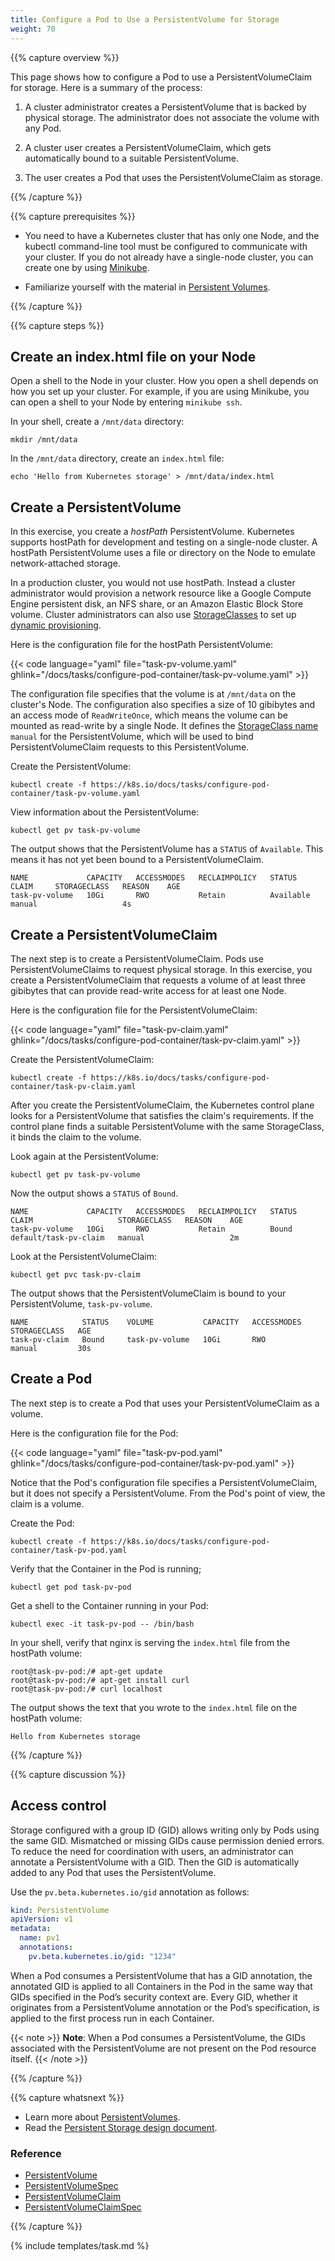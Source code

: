 ```yaml
---
title: Configure a Pod to Use a PersistentVolume for Storage
weight: 70
---
```


{{% capture overview %}}

This page shows how to configure a Pod to use a PersistentVolumeClaim for storage.
Here is a summary of the process:

1. A cluster administrator creates a PersistentVolume that is backed by physical
storage. The administrator does not associate the volume with any Pod.

1. A cluster user creates a PersistentVolumeClaim, which gets automatically
bound to a suitable PersistentVolume.

1. The user creates a Pod that uses the PersistentVolumeClaim as storage.

{{% /capture %}}

{{% capture prerequisites %}}

* You need to have a Kubernetes cluster that has only one Node, and the kubectl
command-line tool must be configured to communicate with your cluster. If you
do not already have a single-node cluster, you can create one by using
[Minikube](/docs/getting-started-guides/minikube).

* Familiarize yourself with the material in
[Persistent Volumes](/docs/concepts/storage/persistent-volumes/).

{{% /capture %}}

{{% capture steps %}}

## Create an index.html file on your Node

Open a shell to the Node in your cluster. How you open a shell depends on how
you set up your cluster. For example, if you are using Minikube, you can open a
shell to your Node by entering `minikube ssh`.

In your shell, create a `/mnt/data` directory:

    mkdir /mnt/data

In the `/mnt/data` directory, create an `index.html` file:

    echo 'Hello from Kubernetes storage' > /mnt/data/index.html

## Create a PersistentVolume

In this exercise, you create a *hostPath* PersistentVolume. Kubernetes supports
hostPath for development and testing on a single-node cluster. A hostPath
PersistentVolume uses a file or directory on the Node to emulate network-attached storage.

In a production cluster, you would not use hostPath. Instead a cluster administrator
would provision a network resource like a Google Compute Engine persistent disk,
an NFS share, or an Amazon Elastic Block Store volume. Cluster administrators can also
use [StorageClasses](/docs/reference/generated/kubernetes-api/{{page.version}}/#storageclass-v1-storage)
to set up
[dynamic provisioning](http://blog.kubernetes.io/2016/10/dynamic-provisioning-and-storage-in-kubernetes.html).

Here is the configuration file for the hostPath PersistentVolume:

{{< code language="yaml" file="task-pv-volume.yaml" ghlink="/docs/tasks/configure-pod-container/task-pv-volume.yaml" >}}

The configuration file specifies that the volume is at `/mnt/data` on the
cluster's Node. The configuration also specifies a size of 10 gibibytes and
an access mode of `ReadWriteOnce`, which means the volume can be mounted as
read-write by a single Node. It defines the [StorageClass name](/docs/concepts/storage/persistent-volumes/#class)
`manual` for the PersistentVolume, which will be used to bind
PersistentVolumeClaim requests to this PersistentVolume.

Create the PersistentVolume:

    kubectl create -f https://k8s.io/docs/tasks/configure-pod-container/task-pv-volume.yaml

View information about the PersistentVolume:

    kubectl get pv task-pv-volume

The output shows that the PersistentVolume has a `STATUS` of `Available`. This
means it has not yet been bound to a PersistentVolumeClaim.

    NAME             CAPACITY   ACCESSMODES   RECLAIMPOLICY   STATUS      CLAIM     STORAGECLASS   REASON    AGE
    task-pv-volume   10Gi       RWO           Retain          Available             manual                   4s

## Create a PersistentVolumeClaim

The next step is to create a PersistentVolumeClaim. Pods use PersistentVolumeClaims
to request physical storage. In this exercise, you create a PersistentVolumeClaim
that requests a volume of at least three gibibytes that can provide read-write
access for at least one Node.

Here is the configuration file for the PersistentVolumeClaim:

{{< code language="yaml" file="task-pv-claim.yaml" ghlink="/docs/tasks/configure-pod-container/task-pv-claim.yaml" >}}

Create the PersistentVolumeClaim:

    kubectl create -f https://k8s.io/docs/tasks/configure-pod-container/task-pv-claim.yaml

After you create the PersistentVolumeClaim, the Kubernetes control plane looks
for a PersistentVolume that satisfies the claim's requirements. If the control
plane finds a suitable PersistentVolume with the same StorageClass, it binds the
claim to the volume.

Look again at the PersistentVolume:

    kubectl get pv task-pv-volume

Now the output shows a `STATUS` of `Bound`.

    NAME             CAPACITY   ACCESSMODES   RECLAIMPOLICY   STATUS    CLAIM                   STORAGECLASS   REASON    AGE
    task-pv-volume   10Gi       RWO           Retain          Bound     default/task-pv-claim   manual                   2m

Look at the PersistentVolumeClaim:

    kubectl get pvc task-pv-claim

The output shows that the PersistentVolumeClaim is bound to your PersistentVolume,
`task-pv-volume`.

    NAME            STATUS    VOLUME           CAPACITY   ACCESSMODES   STORAGECLASS   AGE
    task-pv-claim   Bound     task-pv-volume   10Gi       RWO           manual         30s

## Create a Pod

The next step is to create a Pod that uses your PersistentVolumeClaim as a volume.

Here is the configuration file for the Pod:

{{< code language="yaml" file="task-pv-pod.yaml" ghlink="/docs/tasks/configure-pod-container/task-pv-pod.yaml" >}}

Notice that the Pod's configuration file specifies a PersistentVolumeClaim, but
it does not specify a PersistentVolume. From the Pod's point of view, the claim
is a volume.

Create the Pod:

    kubectl create -f https://k8s.io/docs/tasks/configure-pod-container/task-pv-pod.yaml

Verify that the Container in the Pod is running;

    kubectl get pod task-pv-pod

Get a shell to the Container running in your Pod:

    kubectl exec -it task-pv-pod -- /bin/bash

In your shell, verify that nginx is serving the `index.html` file from the
hostPath volume:

    root@task-pv-pod:/# apt-get update
    root@task-pv-pod:/# apt-get install curl
    root@task-pv-pod:/# curl localhost

The output shows the text that you wrote to the `index.html` file on the
hostPath volume:

    Hello from Kubernetes storage

{{% /capture %}}


{{% capture discussion %}}

## Access control

Storage configured with a group ID (GID) allows writing only by Pods using the same
GID. Mismatched or missing GIDs cause permission denied errors. To reduce the
need for coordination with users, an administrator can annotate a PersistentVolume
with a GID. Then the GID is automatically added to any Pod that uses the
PersistentVolume.

Use the `pv.beta.kubernetes.io/gid` annotation as follows:
```yaml
kind: PersistentVolume
apiVersion: v1
metadata:
  name: pv1
  annotations:
    pv.beta.kubernetes.io/gid: "1234"
```
When a Pod consumes a PersistentVolume that has a GID annotation, the annotated GID
is applied to all Containers in the Pod in the same way that GIDs specified in the
Pod’s security context are. Every GID, whether it originates from a PersistentVolume
annotation or the Pod’s specification, is applied to the first process run in
each Container.

{{< note >}}
**Note**: When a Pod consumes a PersistentVolume, the GIDs associated with the
PersistentVolume are not present on the Pod resource itself.
{{< /note >}}

{{% /capture %}}


{{% capture whatsnext %}}

* Learn more about [PersistentVolumes](/docs/concepts/storage/persistent-volumes/).
* Read the [Persistent Storage design document](https://git.k8s.io/community/contributors/design-proposals/storage/persistent-storage.md).

### Reference

* [PersistentVolume](/docs/reference/generated/kubernetes-api/{{page.version}}/#persistentvolume-v1-core)
* [PersistentVolumeSpec](/docs/reference/generated/kubernetes-api/{{page.version}}/#persistentvolumespec-v1-core)
* [PersistentVolumeClaim](/docs/reference/generated/kubernetes-api/{{page.version}}/#persistentvolumeclaim-v1-core)
* [PersistentVolumeClaimSpec](/docs/reference/generated/kubernetes-api/{{page.version}}/#persistentvolumeclaimspec-v1-core)

{{% /capture %}}

{% include templates/task.md %}
